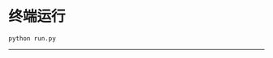 # 终端运行

```shell
python run.py
```
******************************************************************************************************************************************************************************************************************************************************************************************************************************************************************************************************************************************************************************************************************************************************************************************